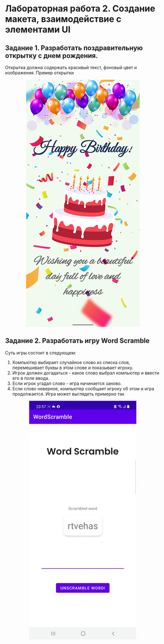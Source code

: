 # Лабораторная работа 2. Создание макета, взаимодействие с элементами UI

## Задание 1. Разработать поздравительную открытку с днем рождения.

Открытка должна содержать красивый текст, фоновый цвет и изображения.
Пример открытки

<p align="center">
  <img src="img/img_02.png" />
</p>

## Задание 2. Разработать игру Word Scramble

Суть игры состоит в следующем:

1. Компьютер выбирает случайное слово из списка слов, перемешивает буквы в этом слове и показывает игроку.
2. Игрок должен догадаться - какое слово выбрал компьютер и ввести его в поле ввода.
3. Если игрок угадал слово - игра начинается заново.
4. Если слово неверное, компьютер сообщает игроку об этом и игра продолжается.
Игра может выглядеть примерно так

<p align="center">
  <img src="img/img_01.gif" />
</p>